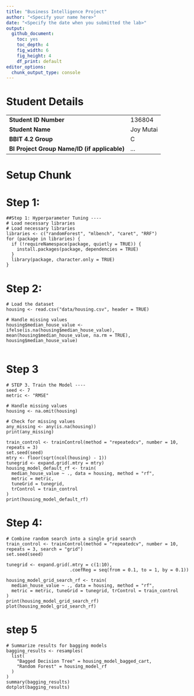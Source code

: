 ```yaml
---
title: "Business Intelligence Project"
author: "<Specify your name here>"
date: "<Specify the date when you submitted the lab>"
output:
  github_document: 
    toc: yes
    toc_depth: 4
    fig_width: 6
    fig_height: 4
    df_print: default
editor_options:
  chunk_output_type: console
---
```


# Student Details

|                                              |           |
|----------------------------------------------|-----------|
| **Student ID Number**                        | 136804    |
| **Student Name**                             | Joy Mutai |
| **BBIT 4.2 Group**                           | C         |
| **BI Project Group Name/ID (if applicable)** | ...       |

# Setup Chunk
# Step 1: 
```{r}
##Step 1: Hyperparameter Tuning ----
# Load necessary libraries
# Load necessary libraries
libraries <- c("randomForest", "mlbench", "caret", "RRF")
for (package in libraries) {
  if (!requireNamespace(package, quietly = TRUE)) {
    install.packages(package, dependencies = TRUE)
  }
  library(package, character.only = TRUE)
}

```

# Step 2:
```{r}
# Load the dataset
housing <- read.csv("data/housing.csv", header = TRUE)

# Handle missing values
housing$median_house_value <- ifelse(is.na(housing$median_house_value), mean(housing$median_house_value, na.rm = TRUE), housing$median_house_value)


```
# Step 3 
```{r}
# STEP 3. Train the Model ----
seed <- 7
metric <- "RMSE"

# Handle missing values
housing <- na.omit(housing)

# Check for missing values
any_missing <- any(is.na(housing))
print(any_missing)

train_control <- trainControl(method = "repeatedcv", number = 10, repeats = 3)
set.seed(seed)
mtry <- floor(sqrt(ncol(housing) - 1))
tunegrid <- expand.grid(.mtry = mtry)
housing_model_default_rf <- train(
  median_house_value ~ ., data = housing, method = "rf",
  metric = metric,
  tuneGrid = tunegrid,
  trControl = train_control
)
print(housing_model_default_rf)

```
# Step 4:
```{r}
# Combine random search into a single grid search
train_control <- trainControl(method = "repeatedcv", number = 10, repeats = 3, search = "grid")
set.seed(seed)

tunegrid <- expand.grid(.mtry = c(1:10),
                        .coefReg = seq(from = 0.1, to = 1, by = 0.1))

housing_model_grid_search_rf <- train(
  median_house_value ~ ., data = housing, method = "rf",
  metric = metric, tuneGrid = tunegrid, trControl = train_control
)
print(housing_model_grid_search_rf)
plot(housing_model_grid_search_rf)

```

# step 5
```{r}
# Summarize results for bagging models
bagging_results <- resamples(
  list(
    "Bagged Decision Tree" = housing_model_bagged_cart,
    "Random Forest" = housing_model_rf
  )
)
summary(bagging_results)
dotplot(bagging_results)
```



